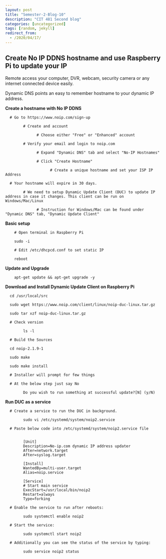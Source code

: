 ```yaml
---
layout: post
title: "Semester-2-Blog-10"
description: "CIT 481 Second blog"
categories: [uncategorized]
tags: [random, jekyll]
redirect_from:
  - /2020/04/17/
---
```


## Create No IP DDNS hostname and use Raspberry Pi to update your IP

Remote access your computer, DVR, webcam, security camera or any internet connected device easily. 

Dynamic DNS points an easy to remember hostname to your dynamic IP address.
        
  __Create a hostname with No IP DDNS__

      # Go to https://www.noip.com/sign-up

            # Create and account

                  # Choose either "Free" or "Enhanced" account
            
            # Verify your email and login to noip.com

                  # Expand "Dynamic DNS" tab and select "No-IP Hostnames"

                  # Click "Create Hostname"

                        # Create a unique hostname and set your ISP IP Address
      
      # Your hostname will expire in 30 days.

            # We need to setup Dynamic Update Client (DUC) to update IP address in case it changes. This client can be run on Windows/Mac/Linux

                  # Instruction for Windows/Mac can be found under "Dynamic DNS" tab, "Dynamic Update Client"
  
  __Basic setup__

        # Open terminal in Raspberry Pi
        
        sudo -i

        # Edit /etc/dhcpcd.conf to set static IP

        reboot

  __Update and Upgrade__

        apt-get update && apt-get upgrade -y

  __Download and Install Dynamic Update Client on Raspberry Pi__

      cd /usr/local/src
      
      sudo wget https://www.noip.com/client/linux/noip-duc-linux.tar.gz
      
      sudo tar xzf noip-duc-linux.tar.gz

      # Check version

            ls -l

      # Build the Sources
      
      cd noip-2.1.9-1

      sudo make

      sudo make install

      # Installer will prompt for few things
            
      # At the below step just say No 
            
            Do you wish to run something at successful update?[N] (y/N)



  __Run DUC as a service__

      # Create a service to run the DUC in background.

            sudo vi /etc/systemd/system/noip2.service

      # Paste below code into /etc/systemd/system/noip2.service file


            [Unit]
            Description=No-ip.com dynamic IP address updater
            After=network.target
            After=syslog.target

            [Install]
            WantedBy=multi-user.target
            Alias=noip.service

            [Service]
            # Start main service
            ExecStart=/usr/local/bin/noip2
            Restart=always
            Type=forking

      # Enable the service to run after reboots:
      
            sudo systemctl enable noip2

      # Start the service:
      
            sudo systemctl start noip2

      # Additionally you can see the status of the service by typing:
      
            sudo service noip2 status